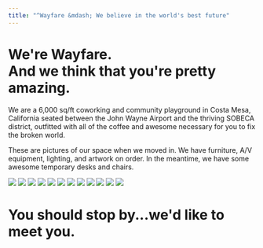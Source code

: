 ```yaml
---
title: "^Wayfare &mdash; We believe in the world's best future"
---
```


# We're Wayfare.<br>And we think that you're pretty amazing.

We are a 6,000 sq/ft coworking and community playground in Costa Mesa, California seated between the John Wayne Airport and the thriving SOBECA district, outfitted with all of the coffee and awesome necessary for you to fix the broken world.

These are pictures of our space when we moved in. We have furniture, A/V equipment, lighting, and artwork on order. In the meantime, we have some awesome temporary desks and chairs.

<div class="fotorama" data-allowfullscreen="true"
                      data-transition="crossfade"
                      data-loop="true"
                      data-autoplay="true"
                      data-keyboard="true"
                      data-arrows="true"
                      data-click="true"
                      data-swipe="true"
                      data-trackpad="true">
  <img src="{{ 'space/interior-1.jpg' | asset_path }}">
  <img src="{{ 'space/interior-2.jpg' | asset_path }}">
  <img src="{{ 'space/interior-3.jpg' | asset_path }}">
  <img src="{{ 'space/interior-4.jpg' | asset_path }}">
  <img src="{{ 'space/interior-5.jpg' | asset_path }}">
  <img src="{{ 'space/interior-6.jpg' | asset_path }}">
  <img src="{{ 'space/interior-7.jpg' | asset_path }}">
  <img src="{{ 'space/interior-8.jpg' | asset_path }}">
  <img src="{{ 'space/interior-9.jpg' | asset_path }}">
  <img src="{{ 'space/interior-10.jpg' | asset_path }}">
  <img src="{{ 'space/interior-11.jpg' | asset_path }}">
  <img src="{{ 'space/interior-12.jpg' | asset_path }}">
</div>

# You should stop by...we'd like to meet you.

<div id="map" style="width: 100%; height: 300px; margin-bottom: 40px; "></div>
<script type="text/javascript">
  $(function() {
    L.mapbox.accessToken = 'pk.eyJ1Ijoid2F5ZmFyZSIsImEiOiJQVG5NQS0wIn0.fgKjbGJFALHxSY9AQTztEw';
    var map = L.mapbox.map('map', 'wayfare.jikcn876');
    map.featureLayer.on('ready', function(e) {
       map.featureLayer.eachLayer(function(layer) {
        layer.openPopup();
       });
     });
  });
</script>
